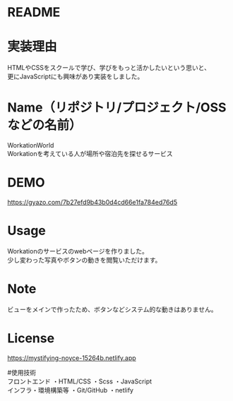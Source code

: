 # README
# 実装理由
HTMLやCSSをスクールで学び、学びをもっと活かしたいという思いと、<br>
更にJavaScriptにも興味があり実装をしました。
# Name（リポジトリ/プロジェクト/OSSなどの名前）

WorkationWorld<br>Workationを考えている人が場所や宿泊先を探せるサービス 

# DEMO

https://gyazo.com/7b27efd9b43b0d4cd66e1fa784ed76d5

# Usage

Workationのサービスのwebページを作りました。<br>少し変わった写真やボタンの動きを閲覧いただけます。

# Note 

ビューをメインで作ったため、ボタンなどシステム的な動きはありません。

# License

https://mystifying-noyce-15264b.netlify.app

#使用技術<br>
フロントエンド
・HTML/CSS
・Scss
・JavaScript
<br>インフラ・環境構築等
・Git/GitHub
・netlify
